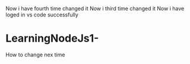 Now i have fourth time changed it
Now i third time changed it
Now i have loged in vs code successfully
# LearningNodeJs1-
How to change nex time
